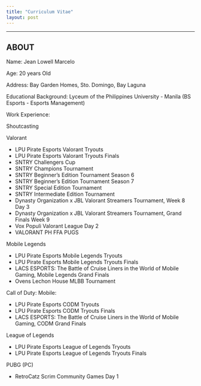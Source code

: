 ```yaml
---
title: "Curriculum Vitae"
layout: post
---
```

---
ABOUT
---
Name: Jean Lowell Marcelo

Age: 20 years Old

Address: Bay Garden Homes, Sto. Domingo, Bay Laguna

Educational Background: Lyceum of the Philippines University - Manila (BS Esports - Esports Management)

Work Experience:

Shoutcasting

Valorant  
  - LPU Pirate Esports Valorant Tryouts
  - LPU Pirate Esports Valorant Tryouts Finals
  - SNTRY Challengers Cup
  - SNTRY Champions Tournament
  - SNTRY Beginner’s Edition Tournament Season 6
  - SNTRY Beginner’s Edition Tournament Season 7
  - SNTRY Special Edition Tournament
  - SNTRY Intermediate Edition Tournament
  - Dynasty Organization x JBL Valorant Streamers Tournament, Week 8 Day 3
  - Dynasty Organization x JBL Valorant Streamers Tournament, Grand Finals Week 9
  - Vox Populi Valorant League Day 2
  - VALORANT PH FFA PUGS 

Mobile Legends
  - LPU Pirate Esports Mobile Legends Tryouts
  - LPU Pirate Esports Mobile Legends Tryouts Finals
  - LACS ESPORTS: The Battle of Cruise Liners in the World of Mobile Gaming, Mobile Legends Grand Finals
  - Ovens Lechon House MLBB Tournament

Call of Duty: Mobile:
  - LPU Pirate Esports CODM Tryouts
  - LPU Pirate Esports CODM Tryouts Finals
  - LACS ESPORTS: The Battle of Cruise Liners in the World of Mobile Gaming, CODM Grand Finals

League of Legends
 - LPU Pirate Esports League of Legends Tryouts
 - LPU Pirate Esports League of Legends Tryouts Finals

PUBG (PC)
  - RetroCatz Scrim Community Games Day 1



